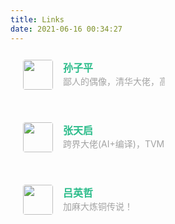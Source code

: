 ```yaml
---
title: Links
date: 2021-06-16 00:34:27
---
```


<div class="post-body">
   <div id="links">
      <style>
         .links-content{
         margin-top:1rem;
         }
         .link-navigation::after {
         content: " ";
         display: block;
         clear: both;
         }
         .card {
         width: 45%;
         font-size: 1rem;
         padding: 10px 20px;
         border-radius: 4px;
         transition-duration: 0.15s;
         margin-bottom: 1rem;
         display:flex;
         }
         .card:nth-child(odd) {
         float: left;
         }
         .card:nth-child(even) {
         float: right;
         }
         .card:hover {
         transform: scale(1.1);
         box-shadow: 0 2px 6px 0 rgba(0, 0, 0, 0.12), 0 0 6px 0 rgba(0, 0, 0, 0.04);
         }
         .card a {
         border:none;
         }
         .card .ava {
         width: 3rem!important;
         height: 3rem!important;
         margin:0!important;
         margin-right: 1em!important;
         border-radius:4px;
         }
         .card .card-header {
         font-style: italic;
         overflow: hidden;
         width: 100%;
         }
         .card .card-header a {
         font-style: normal;
         color: #2bbc8a;
         font-weight: bold;
         text-decoration: none;
         }
         .card .card-header a:hover {
         color: #d480aa;
         text-decoration: none;
         }
         .card .card-header .info {
         font-style:normal;
         color:#a3a3a3;
         font-size:14px;
         min-width: 0;
         overflow: hidden;
         white-space: nowrap;
         }
      </style>
      <div class="links-content">
         <div class="link-navigation">
            <div class="card">
               <img class="ava" src="https://szp15.com/author/%E5%AD%99%E5%AD%90%E5%B9%B3/avatar_hu09047c939eb28261f1f7e79f96ac7af9_13130_270x270_fill_q75_lanczos_center.jpg" />
               <div class="card-header">
                  <div>
                     <a href="https://szp15.com/author/%E5%AD%99%E5%AD%90%E5%B9%B3/">孙子平</a>
                  </div>
                  <div class="info">鄙人的偶像，清华大佬，高中同学，牛逼！</div>
               </div>
            </div>
         </div>
      </div>
      <div class="links-content">
         <div class="link-navigation">
            <div class="card">
               <img class="ava" src="https://lygztq.github.io/img/avatar.jpg" />
               <div class="card-header">
                  <div>
                     <a href="https://lygztq.github.io/about/">张天启</a>
                  </div>
                  <div class="info">跨界大佬(AI+编译)，TVM Contributor，硕士同学</div>
               </div>
            </div>
         </div>
      </div>   
      <div class="links-content">
         <div class="link-navigation">
            <div class="card">
               <img class="ava" src="https://yingzhelyu.github.io/assets/images/bio-photo.jpg" />
               <div class="card-header">
                  <div>
                     <a href="https://yingzhelyu.github.io/">吕英哲</a>
                  </div>
                  <div class="info">加麻大炼铜传说！</div>
               </div>
            </div>
         </div>
      </div>   

   </div>
</div>